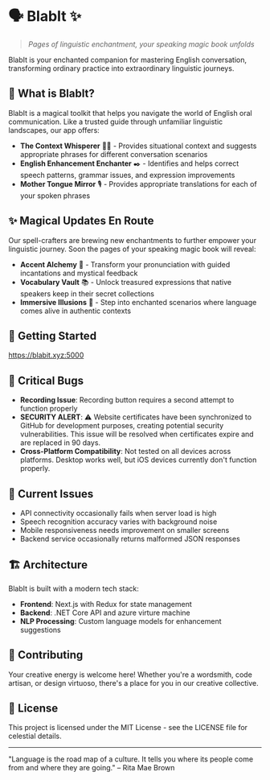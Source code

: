 # 🗣️ BlabIt ✨

> *Pages of linguistic enchantment, your speaking magic book unfolds*

BlabIt is your enchanted companion for mastering English conversation, transforming ordinary practice into extraordinary linguistic journeys.

## 🌟 What is BlabIt?

BlabIt is a magical toolkit that helps you navigate the world of English oral communication. Like a trusted guide through unfamiliar linguistic landscapes, our app offers:

- **The Context Whisperer** 🧙‍♂️ - Provides situational context and suggests appropriate phrases for different conversation scenarios
- **English Enhancement Enchanter** ✒️ - Identifies and helps correct speech patterns, grammar issues, and expression improvements
- **Mother Tongue Mirror** 🎙️ - Provides appropriate translations for each of your spoken phrases

## ✨ Magical Updates En Route

Our spell-crafters are brewing new enchantments to further empower your linguistic journey. Soon the pages of your speaking magic book will reveal:

- **Accent Alchemy** 🔮 - Transform your pronunciation with guided incantations and mystical feedback
- **Vocabulary Vault** 📚 - Unlock treasured expressions that native speakers keep in their secret collections
- **Immersive Illusions** 🌌 - Step into enchanted scenarios where language comes alive in authentic contexts

## 🚀 Getting Started

https://blabit.xyz:5000

## 🔴 Critical Bugs

- **Recording Issue**: Recording button requires a second attempt to function properly
- **SECURITY ALERT**: ⚠️ Website certificates have been synchronized to GitHub for development purposes, creating potential security vulnerabilities. This issue will be resolved when certificates expire and are replaced in 90 days.
- **Cross-Platform Compatibility**: Not tested on all devices across platforms. Desktop works well, but iOS devices currently don't function properly.

## 🐛 Current Issues

- API connectivity occasionally fails when server load is high
- Speech recognition accuracy varies with background noise
- Mobile responsiveness needs improvement on smaller screens
- Backend service occasionally returns malformed JSON responses

## 🏗️ Architecture

BlabIt is built with a modern tech stack:

- **Frontend**: Next.js with Redux for state management
- **Backend**: .NET Core API and azure virture machine
- **NLP Processing**: Custom language models for enhancement suggestions

## 💫 Contributing

Your creative energy is welcome here! Whether you're a wordsmith, code artisan, or design virtuoso, there's a place for you in our creative collective.

## 📜 License

This project is licensed under the MIT License - see the LICENSE file for celestial details.

---

"Language is the road map of a culture. It tells you where its people come from and where they are going." – Rita Mae Brown